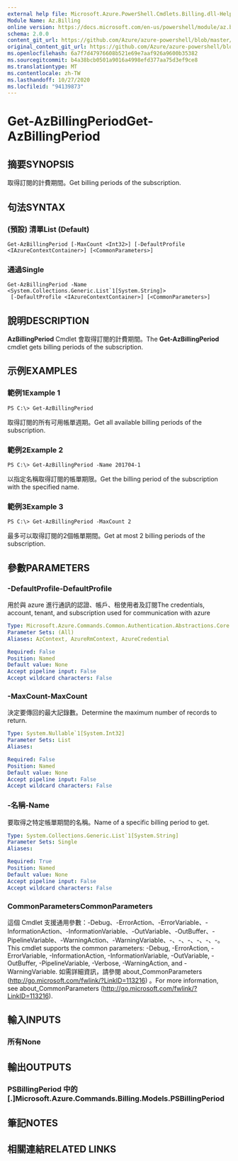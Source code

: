 ```yaml
---
external help file: Microsoft.Azure.PowerShell.Cmdlets.Billing.dll-Help.xml
Module Name: Az.Billing
online version: https://docs.microsoft.com/en-us/powershell/module/az.billing/get-azbillingperiod
schema: 2.0.0
content_git_url: https://github.com/Azure/azure-powershell/blob/master/src/Billing/Billing/help/Get-AzBillingPeriod.md
original_content_git_url: https://github.com/Azure/azure-powershell/blob/master/src/Billing/Billing/help/Get-AzBillingPeriod.md
ms.openlocfilehash: 6a7f7d47976608b521e69e7aaf926a9600b35382
ms.sourcegitcommit: b4a38bcb0501a9016a4998efd377aa75d3ef9ce8
ms.translationtype: MT
ms.contentlocale: zh-TW
ms.lasthandoff: 10/27/2020
ms.locfileid: "94139873"
---
```

# <span data-ttu-id="1dab6-101">Get-AzBillingPeriod</span><span class="sxs-lookup"><span data-stu-id="1dab6-101">Get-AzBillingPeriod</span></span>

## <span data-ttu-id="1dab6-102">摘要</span><span class="sxs-lookup"><span data-stu-id="1dab6-102">SYNOPSIS</span></span>
<span data-ttu-id="1dab6-103">取得訂閱的計費期間。</span><span class="sxs-lookup"><span data-stu-id="1dab6-103">Get billing periods of the subscription.</span></span>

## <span data-ttu-id="1dab6-104">句法</span><span class="sxs-lookup"><span data-stu-id="1dab6-104">SYNTAX</span></span>

### <span data-ttu-id="1dab6-105"> (預設) 清單</span><span class="sxs-lookup"><span data-stu-id="1dab6-105">List (Default)</span></span>
```
Get-AzBillingPeriod [-MaxCount <Int32>] [-DefaultProfile <IAzureContextContainer>] [<CommonParameters>]
```

### <span data-ttu-id="1dab6-106">通過</span><span class="sxs-lookup"><span data-stu-id="1dab6-106">Single</span></span>
```
Get-AzBillingPeriod -Name <System.Collections.Generic.List`1[System.String]>
 [-DefaultProfile <IAzureContextContainer>] [<CommonParameters>]
```

## <span data-ttu-id="1dab6-107">說明</span><span class="sxs-lookup"><span data-stu-id="1dab6-107">DESCRIPTION</span></span>
<span data-ttu-id="1dab6-108">**AzBillingPeriod** Cmdlet 會取得訂閱的計費期間。</span><span class="sxs-lookup"><span data-stu-id="1dab6-108">The **Get-AzBillingPeriod** cmdlet gets billing periods of the subscription.</span></span>

## <span data-ttu-id="1dab6-109">示例</span><span class="sxs-lookup"><span data-stu-id="1dab6-109">EXAMPLES</span></span>

### <span data-ttu-id="1dab6-110">範例1</span><span class="sxs-lookup"><span data-stu-id="1dab6-110">Example 1</span></span>
```
PS C:\> Get-AzBillingPeriod
```

<span data-ttu-id="1dab6-111">取得訂閱的所有可用帳單週期。</span><span class="sxs-lookup"><span data-stu-id="1dab6-111">Get all available billing periods of the subscription.</span></span>

### <span data-ttu-id="1dab6-112">範例2</span><span class="sxs-lookup"><span data-stu-id="1dab6-112">Example 2</span></span>
```
PS C:\> Get-AzBillingPeriod -Name 201704-1
```

<span data-ttu-id="1dab6-113">以指定名稱取得訂閱的帳單期限。</span><span class="sxs-lookup"><span data-stu-id="1dab6-113">Get the billing period of the subscription with the specified name.</span></span>

### <span data-ttu-id="1dab6-114">範例3</span><span class="sxs-lookup"><span data-stu-id="1dab6-114">Example 3</span></span>
```
PS C:\> Get-AzBillingPeriod -MaxCount 2
```

<span data-ttu-id="1dab6-115">最多可以取得訂閱的2個帳單期間。</span><span class="sxs-lookup"><span data-stu-id="1dab6-115">Get at most 2 billing periods of the subscription.</span></span>

## <span data-ttu-id="1dab6-116">參數</span><span class="sxs-lookup"><span data-stu-id="1dab6-116">PARAMETERS</span></span>

### <span data-ttu-id="1dab6-117">-DefaultProfile</span><span class="sxs-lookup"><span data-stu-id="1dab6-117">-DefaultProfile</span></span>
<span data-ttu-id="1dab6-118">用於與 azure 進行通訊的認證、帳戶、租使用者及訂閱</span><span class="sxs-lookup"><span data-stu-id="1dab6-118">The credentials, account, tenant, and subscription used for communication with azure</span></span>

```yaml
Type: Microsoft.Azure.Commands.Common.Authentication.Abstractions.Core.IAzureContextContainer
Parameter Sets: (All)
Aliases: AzContext, AzureRmContext, AzureCredential

Required: False
Position: Named
Default value: None
Accept pipeline input: False
Accept wildcard characters: False
```

### <span data-ttu-id="1dab6-119">-MaxCount</span><span class="sxs-lookup"><span data-stu-id="1dab6-119">-MaxCount</span></span>
<span data-ttu-id="1dab6-120">決定要傳回的最大記錄數。</span><span class="sxs-lookup"><span data-stu-id="1dab6-120">Determine the maximum number of records to return.</span></span>

```yaml
Type: System.Nullable`1[System.Int32]
Parameter Sets: List
Aliases:

Required: False
Position: Named
Default value: None
Accept pipeline input: False
Accept wildcard characters: False
```

### <span data-ttu-id="1dab6-121">-名稱</span><span class="sxs-lookup"><span data-stu-id="1dab6-121">-Name</span></span>
<span data-ttu-id="1dab6-122">要取得之特定帳單期間的名稱。</span><span class="sxs-lookup"><span data-stu-id="1dab6-122">Name of a specific billing period to get.</span></span>

```yaml
Type: System.Collections.Generic.List`1[System.String]
Parameter Sets: Single
Aliases:

Required: True
Position: Named
Default value: None
Accept pipeline input: False
Accept wildcard characters: False
```

### <span data-ttu-id="1dab6-123">CommonParameters</span><span class="sxs-lookup"><span data-stu-id="1dab6-123">CommonParameters</span></span>
<span data-ttu-id="1dab6-124">這個 Cmdlet 支援通用參數：-Debug、-ErrorAction、-ErrorVariable、-InformationAction、-InformationVariable、-OutVariable、-OutBuffer、-PipelineVariable、-WarningAction、-WarningVariable、-、-、-、-、-、-。</span><span class="sxs-lookup"><span data-stu-id="1dab6-124">This cmdlet supports the common parameters: -Debug, -ErrorAction, -ErrorVariable, -InformationAction, -InformationVariable, -OutVariable, -OutBuffer, -PipelineVariable, -Verbose, -WarningAction, and -WarningVariable.</span></span> <span data-ttu-id="1dab6-125">如需詳細資訊，請參閱 about_CommonParameters (http://go.microsoft.com/fwlink/?LinkID=113216) 。</span><span class="sxs-lookup"><span data-stu-id="1dab6-125">For more information, see about_CommonParameters (http://go.microsoft.com/fwlink/?LinkID=113216).</span></span>

## <span data-ttu-id="1dab6-126">輸入</span><span class="sxs-lookup"><span data-stu-id="1dab6-126">INPUTS</span></span>

### <span data-ttu-id="1dab6-127">所有</span><span class="sxs-lookup"><span data-stu-id="1dab6-127">None</span></span>

## <span data-ttu-id="1dab6-128">輸出</span><span class="sxs-lookup"><span data-stu-id="1dab6-128">OUTPUTS</span></span>

### <span data-ttu-id="1dab6-129">PSBillingPeriod 中的 [.]</span><span class="sxs-lookup"><span data-stu-id="1dab6-129">Microsoft.Azure.Commands.Billing.Models.PSBillingPeriod</span></span>

## <span data-ttu-id="1dab6-130">筆記</span><span class="sxs-lookup"><span data-stu-id="1dab6-130">NOTES</span></span>

## <span data-ttu-id="1dab6-131">相關連結</span><span class="sxs-lookup"><span data-stu-id="1dab6-131">RELATED LINKS</span></span>
